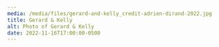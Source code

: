 ```yaml
---
media: /media/files/gerard-and-kelly_credit-adrien-dirand-2022.jpg
title: Gerard & Kelly
alt: Photo of Gerard & Kelly
date: 2022-11-16T17:00:00-0500
---
```

